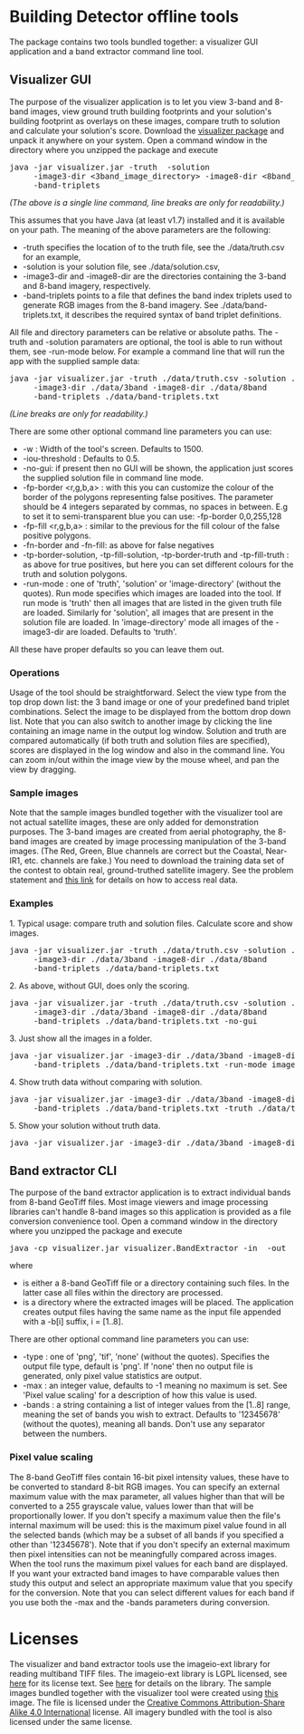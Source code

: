 # Building Detector offline tools

The package contains two tools bundled together: a visualizer GUI application and a band extractor command line tool.

## Visualizer GUI

The purpose of the visualizer application is to let you view 3-band and 8-band images, view ground truth building footprints and your solution's building footprint as overlays on these images, compare truth to solution and calculate your solution's score.
Download the [visualizer package](http://www.topcoder.com/contest/problem/BuildingDetector/visualizer-1.1.zip) and unpack it anywhere on your system. Open a command window in the directory where you unzipped the package and execute

<pre>java -jar visualizer.jar -truth <truth_file> -solution <solution_file>
     -image3-dir <3band_image_directory> -image8-dir <8band_image_directory>
     -band-triplets <band_definition_file>
</pre>

_(The above is a single line command, line breaks are only for readability.)_

This assumes that you have Java (at least v1.7) installed and it is available on your path. The meaning of the above parameters are the following:

*   -truth specifies the location of to the truth file, see the ./data/truth.csv for an example,
*   -solution is your solution file, see ./data/solution.csv,
*   -image3-dir and -image8-dir are the directories containing the 3-band and 8-band imagery, respectively.
*   -band-triplets points to a file that defines the band index triplets used to generate RGB images from the 8-band imagery. See ./data/band-triplets.txt, it describes the required syntax of band triplet definitions.

All file and directory parameters can be relative or absolute paths. The -truth and -solution paramaters are optional, the tool is able to run without them, see -run-mode below.
For example a command line that will run the app with the supplied sample data:

<pre>java -jar visualizer.jar -truth ./data/truth.csv -solution ./data/solution.csv
     -image3-dir ./data/3band -image8-dir ./data/8band
     -band-triplets ./data/band-triplets.txt
</pre>

_(Line breaks are only for readability.)_

There are some other optional command line parameters you can use:

*   -w <width> : Width of the tool's screen. Defaults to 1500.
*   -iou-threshold : Defaults to 0.5.
*   -no-gui: if present then no GUI will be shown, the application just scores the supplied solution file in command line mode.
*   -fp-border <r,g,b,a> : with this you can customize the colour of the border of the polygons representing false positives. The parameter should be 4 integers separated by commas, no spaces in between. E.g to set it to semi-transparent blue you can use: -fp-border 0,0,255,128
*   -fp-fill <r,g,b,a> : similar to the previous for the fill colour of the false positive polygons.
*   -fn-border and -fn-fill: as above for false negatives
*   -tp-border-solution, -tp-fill-solution, -tp-border-truth and -tp-fill-truth : as above for true positives, but here you can set different colours for the truth and solution polygons.
*   -run-mode : one of 'truth', 'solution' or 'image-directory' (without the quotes). Run mode specifies which images are loaded into the tool. If run mode is 'truth' then all images that are listed in the given truth file are loaded. Similarly for 'solution', all images that are present in the solution file are loaded. In 'image-directory' mode all images of the -image3-dir are loaded. Defaults to 'truth'.

All these have proper defaults so you can leave them out.

### Operations

Usage of the tool should be straightforward. Select the view type from the top drop down list: the 3 band image or one of your predefined band triplet combinations. Select the image to be displayed from the bottom drop down list. Note that you can also switch to another image by clicking the line containing an image name in the output log window.
Solution and truth are compared automatically (if both truth and solution files are specified), scores are displayed in the log window and also in the command line.
You can zoom in/out within the image view by the mouse wheel, and pan the view by dragging.

### Sample images

Note that the sample images bundled together with the visualizer tool are not actual satellite images, these are only added for demonstration purposes. The 3-band images are created from aerial photography, the 8-band images are created by image processing manipulation of the 3-band images. (The Red, Green, Blue channels are correct but the Coastal, Near-IR1, etc. channels are fake.) You need to download the training data set of the contest to obtain real, ground-truthed satellite imagery. See the problem statement and [this link](https://aws.amazon.com/public-data-sets/spacenet) for details on how to access real data.

### Examples

1\. Typical usage: compare truth and solution files. Calculate score and show images.

<pre>java -jar visualizer.jar -truth ./data/truth.csv -solution ./data/solution.csv
     -image3-dir ./data/3band -image8-dir ./data/8band
     -band-triplets ./data/band-triplets.txt
</pre>

2\. As above, without GUI, does only the scoring.

<pre>java -jar visualizer.jar -truth ./data/truth.csv -solution ./data/solution.csv
     -image3-dir ./data/3band -image8-dir ./data/8band
     -band-triplets ./data/band-triplets.txt -no-gui
</pre>

3\. Just show all the images in a folder.

<pre>java -jar visualizer.jar -image3-dir ./data/3band -image8-dir ./data/8band
     -band-triplets ./data/band-triplets.txt -run-mode image-directory
</pre>

4\. Show truth data without comparing with solution.

<pre>java -jar visualizer.jar -image3-dir ./data/3band -image8-dir ./data/8band
     -band-triplets ./data/band-triplets.txt -truth ./data/truth.csv
</pre>

5\. Show your solution without truth data.

<pre>java -jar visualizer.jar -image3-dir ./data/3band -image8-dir ./data/8band -band-triplets ./data/band-triplets.txt -solution ./data/solution.csv -run-mode solution
</pre>

## Band extractor CLI

The purpose of the band extractor application is to extract individual bands from 8-band GeoTiff files. Most image viewers and image processing libraries can't handle 8-band images so this application is provided as a file conversion convenience tool.
Open a command window in the directory where you unzipped the package and execute

<pre>java -cp visualizer.jar visualizer.BandExtractor -in <input-file> -out <output-directory>
</pre>

where

*   <input-file> is either a 8-band GeoTiff file or a directory containing such files. In the latter case all files within the directory are processed.
*   <output-directory> is a directory where the extracted images will be placed. The application creates output files having the same name as the input file appended with a -b[i] suffix, i = [1..8].

There are other optional command line parameters you can use:

*   -type : one of 'png', 'tif', 'none' (without the quotes). Specifies the output file type, default is 'png'. If 'none' then no output file is generated, only pixel value statistics are output.
*   -max <max> : an integer value, defaults to -1 meaning no maximum is set. See 'Pixel value scaling' for a description of how this value is used.
*   -bands <band-list> : a string containing a list of integer values from the [1..8] range, meaning the set of bands you wish to extract. Defaults to '12345678' (without the quotes), meaning all bands. Don't use any separator between the numbers.

### Pixel value scaling

The 8-band GeoTiff files contain 16-bit pixel intensity values, these have to be converted to standard 8-bit RGB images. You can specify an external maximum value with the max parameter, all values higher than that will be converted to a 255 grayscale value, values lower than that will be proportionally lower. If you don't specify a maximum value then the file's internal maximum will be used: this is the maximum pixel value found in all the selected bands (which may be a subset of all bands if you specified a <band-list> other than '12345678'). Note that if you don't specify an external maximum then pixel intensities can not be meaningfully compared across images. When the tool runs the maximum pixel values for each band are displayed. If you want your extracted band images to have comparable values then study this output and select an appropriate maximum value that you specify for the conversion. Note that you can select different values for each band if you use both the -max and the -bands parameters during conversion.

# Licenses

The visualizer and band extractor tools use the imageio-ext library for reading multiband TIFF files. The imageio-ext library is LGPL licensed, see [here](https://github.com/geosolutions-it/imageio-ext/blob/master/LICENSE.txt) for its license text. See [here](https://github.com/geosolutions-it/imageio-ext) for details on the library.
The sample images bundled together with the visualizer tool were created using [this](https://commons.wikimedia.org/wiki/File:Ortofoto_Citt%C3%A0_Alta,_Rocca.jpg) image. The file is licensed under the [Creative Commons Attribution-Share Alike 4.0 International](https://creativecommons.org/licenses/by-sa/4.0/) license. All imagery bundled with the tool is also licensed under the same license.
